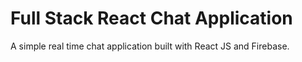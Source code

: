 # Full Stack React Chat Application
A simple real time chat application built with React JS and Firebase.
